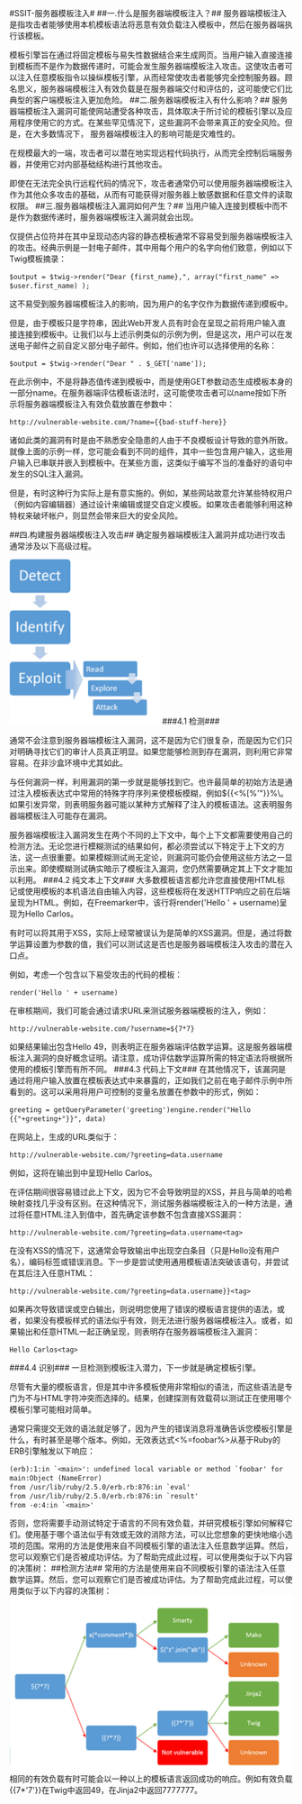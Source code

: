 #SSIT-服务器模板注入#
##一.什么是服务器端模板注入？##
服务器端模板注入是指攻击者能够使用本机模板语法将恶意有效负载注入模板中，然后在服务器端执行该模板。

模板引擎旨在通过将固定模板与易失性数据结合来生成网页。当用户输入直接连接到模板而不是作为数据传递时，可能会发生服务器端模板注入攻击。这使攻击者可以注入任意模板指令以操纵模板引擎，从而经常使攻击者能够完全控制服务器。顾名思义，服务器端模板注入有效负载是在服务器端交付和评估的，这可能使它们比典型的客户端模板注入更加危险。
##二.服务器端模板注入有什么影响？##
服务器端模板注入漏洞可能使网站遭受各种攻击，具体取决于所讨论的模板引擎以及应用程序使用它的方式。在某些罕见情况下，这些漏洞不会带来真正的安全风险。但是，在大多数情况下， 服务器端模板注入的影响可能是灾难性的。

在规模最大的一端，攻击者可以潜在地实现远程代码执行，从而完全控制后端服务器，并使用它对内部基础结构进行其他攻击。

即使在无法完全执行远程代码的情况下，攻击者通常仍可以使用服务器端模板注入作为其他众多攻击的基础，从而有可能获得对服务器上敏感数据和任意文件的读取权限。
##三.服务器端模板注入漏洞如何产生？##
当用户输入连接到模板中而不是作为数据传递时，服务器端模板注入漏洞就会出现。

仅提供占位符并在其中呈现动态内容的静态模板通常不容易受到服务器端模板注入的攻击。经典示例是一封电子邮件，其中用每个用户的名字向他们致意，例如以下Twig模板摘录：

	$output = $twig->render("Dear {first_name},", array("first_name" => $user.first_name) );

这不易受到服务器端模板注入的影响，因为用户的名字仅作为数据传递到模板中。

但是，由于模板只是字符串，因此Web开发人员有时会在呈现之前将用户输入直接连接到模板中。让我们以与上述示例类似的示例为例，但是这次，用户可以在发送电子邮件之前自定义部分电子邮件。例如，他们也许可以选择使用的名称：

	$output = $twig->render("Dear " . $_GET['name']);
在此示例中，不是将静态值传递到模板中，而是使用GET参数动态生成模板本身的一部分name。在服务器端评估模板语法时，这可能使攻击者可以name按如下所示将服务器端模板注入有效负载放置在参数中：

	http://vulnerable-website.com/?name={{bad-stuff-here}}
诸如此类的漏洞有时是由不熟悉安全隐患的人由于不良模板设计导致的意外所致。就像上面的示例一样，您可能会看到不同的组件，其中一些包含用户输入，这些用户输入已串联并嵌入到模板中。在某些方面，这类似于编写不当的准备好的语句中发生的SQL注入漏洞。

但是，有时这种行为实际上是有意实施的。例如，某些网站故意允许某些特权用户（例如内容编辑器）通过设计来编辑或提交自定义模板。如果攻击者能够利用这种特权来破坏帐户，则显然会带来巨大的安全风险。

##四.构建服务器端模板注入攻击##
确定服务器端模板注入漏洞并成功进行攻击通常涉及以下高级过程。

![avatar](pic/1.png)
###4.1 检测###

通常不会注意到服务器端模板注入漏洞，这不是因为它们很复杂，而是因为它们只对明确寻找它们的审计人员真正明显。如果您能够检测到存在漏洞，则利用它非常容易。在非沙盒环境中尤其如此。

与任何漏洞一样，利用漏洞的第一步就是能够找到它。也许最简单的初始方法是通过注入模板表达式中常用的特殊字符序列来使模板模糊，例如${{<%[%'"}}%\。如果引发异常，则表明服务器可能以某种方式解释了注入的模板语法。这表明服务器端模板注入可能存在漏洞。

服务器端模板注入漏洞发生在两个不同的上下文中，每个上下文都需要使用自己的检测方法。无论您进行模糊测试的结果如何，都必须尝试以下特定于上下文的方法，这一点很重要。如果模糊测试尚无定论，则漏洞可能仍会使用这些方法之一显示出来。即使模糊测试确实暗示了模板注入漏洞，您仍然需要确定其上下文才能加以利用。
###4.2 纯文本上下文###
大多数模板语言都允许您直接使用HTML标记或使用模板的本机语法自由输入内容，这些模板将在发送HTTP响应之前在后端呈现为HTML。例如，在Freemarker中，该行将render('Hello ' + username)呈现为Hello Carlos。

有时可以将其用于XSS，实际上经常被误认为是简单的XSS漏洞。但是，通过将数学运算设置为参数的值，我们可以测试这是否也是服务器端模板注入攻击的潜在入口点。

例如，考虑一个包含以下易受攻击的代码的模板：

	render('Hello ' + username)
在审核期间，我们可能会通过请求URL来测试服务器端模板的注入，例如：

	http://vulnerable-website.com/?username=${7*7}
如果结果输出包含Hello 49，则表明正在服务器端评估数学运算。这是服务器端模板注入漏洞的良好概念证明。请注意，成功评估数学运算所需的特定语法将根据所使用的模板引擎而有所不同。
###4.3 代码上下文###
在其他情况下，该漏洞是通过将用户输入放置在模板表达式中来暴露的，正如我们之前在电子邮件示例中所看到的。这可以采用将用户可控制的变量名放置在参数中的形式，例如：

	greeting = getQueryParameter('greeting')engine.render("Hello {{"+greeting+"}}", data)
在网站上，生成的URL类似于：

	http://vulnerable-website.com/?greeting=data.username
例如，这将在输出到中呈现Hello Carlos。

在评估期间很容易错过此上下文，因为它不会导致明显的XSS，并且与简单的哈希映射查找几乎没有区别。在这种情况下，测试服务器端模板注入的一种方法是，通过将任意HTML注入到值中，首先确定该参数不包含直接XSS漏洞：

	http://vulnerable-website.com/?greeting=data.username<tag>
在没有XSS的情况下，这通常会导致输出中出现空白条目（只是Hello没有用户名），编码标签或错误消息。下一步是尝试使用通用模板语法突破该语句，并尝试在其后注入任意HTML：

	http://vulnerable-website.com/?greeting=data.username}}<tag>
如果再次导致错误或空白输出，则说明您使用了错误的模板语言提供的语法，或者，如果没有模板样式的语法似乎有效，则无法进行服务器端模板注入。或者，如果输出和任意HTML一起正确呈现，则表明存在服务器端模板注入漏洞：

	Hello Carlos<tag>
###4.4 识别###
一旦检测到模板注入潜力，下一步就是确定模板引擎。

尽管有大量的模板语言，但是其中许多模板使用非常相似的语法，而这些语法是专门为不与HTML字符冲突而选择的。结果，创建探测有效载荷以测试正在使用哪个模板引擎可能相对简单。

通常只需提交无效的语法就足够了，因为产生的错误消息将准确告诉您模板引擎是什么，有时甚至是哪个版本。例如，无效表达式<%=foobar%>从基于Ruby的ERB引擎触发以下响应：

	(erb):1:in `<main>': undefined local variable or method `foobar' for main:Object (NameError)
	from /usr/lib/ruby/2.5.0/erb.rb:876:in `eval'
	from /usr/lib/ruby/2.5.0/erb.rb:876:in `result'
	from -e:4:in `<main>'
否则，您将需要手动测试特定于语言的不同有效负载，并研究模板引擎如何解释它们。使用基于哪个语法似乎有效或无效的消除方法，可以比您想象的更快地缩小选项的范围。常用的方法是使用来自不同模板引擎的语法注入任意数学运算。然后，您可以观察它们是否被成功评估。为了帮助完成此过程，可以使用类似于以下内容的决策树：
##检测方法##
常用的方法是使用来自不同模板引擎的语法注入任意数学运算。然后，您可以观察它们是否被成功评估。为了帮助完成此过程，可以使用类似于以下内容的决策树：
![avatar](pic/2.png)
相同的有效负载有时可能会以一种以上的模板语言返回成功的响应。例如有效负载{{7*'7'}}在Twig中返回49，在Jinja2中返回7777777。